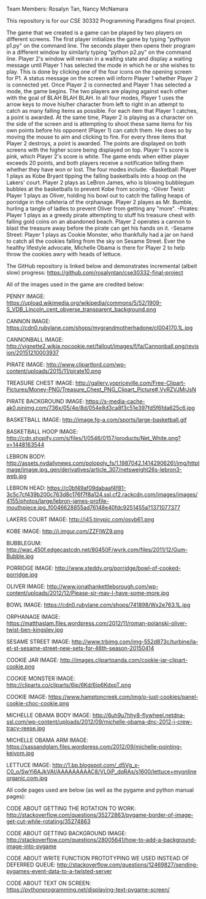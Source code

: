 Team Members: Rosalyn Tan, Nancy McNamara

This repository is for our CSE 30332 Programming Paradigms final project.

The game that we created is a game can be played by two players on different screens. The first player initializes the game by typing "pythyon p1.py" on the command line. The seconds player then opens their program in a different window by similarly typing "python p2.py" on the command line. Player 2's window will remain in a waiting state and display a waiting message until Player 1 has selected the mode in which he or she wishes to play. This is done by clicking one of the four icons on the opening screen for P1. A status message on the screen will inform Player 1 whether Player 2 is connected yet. Once Player 2 is connected and Player 1 has selected a mode, the game begins. The two players are playing against each other with the goal of BLAH BLAH BLAH. In all four modes, Player 1 uses the arrow keys to move his/her character from left to right in an attempt to catch as many falling items as possible. For each item that Player 1 catches, a point is awarded. At the same time, Player 2 is playing as a character on the side of the screen and is attempting to shoot these same items for his own points before his opponent (Player 1) can catch them. He does so by moving the mouse to aim and clicking to fire. For every three items that Player 2 destroys, a point is awarded. The points are displayed on both screens with the higher score being displayed on top. Player 1's score is pink, which Player 2's score is white. The game ends when either player exceeds 20 points, and both players receive a notification telling them whether they have won or lost.
The four modes include:
	-Basketball: Player 1 plays as Kobe Bryant tipping the falling basketballs into a hoop on the Lakers' court. Player 2 plays as LeBron James, who is blowing bubblegum bubbles at the basketballs to prevent Kobe from scoring.
	-Oliver Twist: Player 1 plays as Oliver, holding his bowl out to catch the falling heaps of porridge in the cafeteria of the orphanage. Player 2 playes as Mr. Bumble, hurling a tangle of ladles to prevent Oliver from getting any "more".
	-Pirates: Player 1 plays as a greedy pirate attempting to stuff his treasure chest with falling gold coins on an abandoned beach. Player 2 operates a cannon to blast the treasure away before the pirate can get his hands on it.
	-Sesame Street: Player 1 plays as Cookie Monster, who thankfully had a jar on hand to catch all the cookies falling from the sky on Sesame Street. Ever the healthy lifestyle advocate, Michelle Obama is there for Player 2 to help throw the cookies awry with heads of lettuce.

The GitHub repository is linked below and demonstrates incremental (albeit slow) progress:
https://github.com/rosalyntan/cse30332-final-project

All of the images used in the game are credited below:

PENNY IMAGE:
https://upload.wikimedia.org/wikipedia/commons/5/52/1909-S_VDB_Lincoln_cent_obverse_transparent_background.png

CANNON IMAGE:
https://cdn0.rubylane.com/shops/mygrandmotherhadone/cl004170.1L.jpg

CANNONBALL IMAGE:
http://vignette2.wikia.nocookie.net/fallout/images/f/fa/Cannonball.png/revision/20151210003937

PIRATE IMAGE:
http://www.clipartlord.com/wp-content/uploads/2015/11/pirate10.png

TREASURE CHEST IMAGE:
http://gallery.yopriceville.com/Free-Clipart-Pictures/Money-PNG/Treasure_Chest_PNG_Clipart_Picture#.VyRZVJMrJsN

PIRATE BACKGROUND IMAGE:
https://s-media-cache-ak0.pinimg.com/736x/05/4e/8d/054e8d3ca8f3c51e397fd5f6fda625c6.jpg

BASKETBALL IMAGE:
http://image.fg-a.com/sports/large-basketball.gif

BASKETBALL HOOP IMAGE:
http://cdn.shopify.com/s/files/1/0546/0157/products/Net_White.png?v=1448163544

LEBRON BODY:
http://assets.nydailynews.com/polopoly_fs/1.1987042.1414290626!/img/httpImage/image.jpg_gen/derivatives/article_307/netsweight26s-lebron3-web.jpg

LEBRON HEAD:
https://c0bf49af09dabaaf4f81-3c5c7cf439b200c763d8c176f7f8a124.ssl.cf2.rackcdn.com/images/images/4155/photos/large/lebron-james-profile-mouthpiece.jpg_f0046628855ad76148e40fdc9251455a?1371077377

LAKERS COURT IMAGE:
http://i45.tinypic.com/osyb61.png

KOBE IMAGE:
http://i.imgur.com/ZZFIWZ9.png

BUBBLEGUM:
http://wac.450f.edgecastcdn.net/80450F/wyrk.com/files/2011/12/Gum-Bubble.jpg

PORRIDGE IMAGE:
http://www.xteddy.org/porridge/bowl-of-cooked-porridge.jpg

OLIVER IMAGE:
http://www.jonathankettleborough.com/wp-content/uploads/2012/12/Please-sir-may-I-have-some-more.jpg

BOWL IMAGE:
https://cdn0.rubylane.com/shops/741898/Wx2e763.1L.jpg

ORPHANAGE IMAGE:
https://matthaslam.files.wordpress.com/2012/11/roman-polanski-oliver-twist-ben-kingsley.jpg

SESAME STREET IMAGE:
http://www.trbimg.com/img-552d873c/turbine/la-et-st-sesame-street-new-sets-for-46th-season-20150414

COOKIE JAR IMAGE:
http://images.clipartpanda.com/cookie-jar-clipart-cookie.png

COOKIE MONSTER IMAGE:
http://cliparts.co/cliparts/6ip/6Kd/6ip6KdxpT.png

COOKIE IMAGE:
https://www.hamptoncreek.com/img/p-just-cookies/panel-cookie-choc-cookie.png

MICHELLE OBAMA BODY IMAGE:
http://6uh9u7hhy8-flywheel.netdna-ssl.com/wp-content/uploads/2012/09/michelle-obama-dnc-2012-j-crew-tracy-reese.jpg

MICHELLE OBAMA ARM IMAGE:
https://sassandglam.files.wordpress.com/2012/09/michelle-pointing-keivom.jpg

LETTUCE IMAGE:
http://1.bp.blogspot.com/_d5Vg_x-C0_o/SwYi6AJkVAI/AAAAAAAAAC8/VL0iP_dqRAs/s1600/lettuce+myonlineorganic.com.jpg

All code pages used are below (as well as the pygame and python manual pages):

CODE ABOUT GETTING THE ROTATION TO WORK:
http://stackoverflow.com/questions/35272863/pygame-border-of-image-get-cut-while-rotating/35274863

CODE ABOUT GETTING BACKGROUND IMAGE:
http://stackoverflow.com/questions/28005641/how-to-add-a-background-image-into-pygame

CODE ABOUT WRITE FUNCTION PROTOTYPING WE USED INSTEAD OF DEFERRED QUEUE:
http://stackoverflow.com/questions/12469827/sending-pygames-event-data-to-a-twisted-server

CODE ABOUT TEXT ON SCREEN:
https://pythonprogramming.net/displaying-text-pygame-screen/
